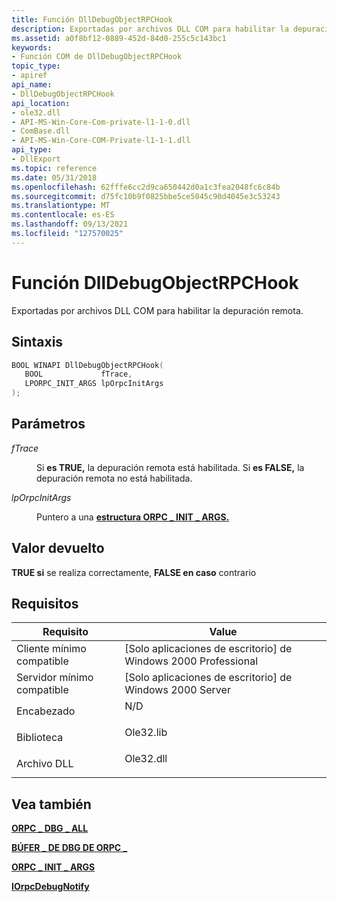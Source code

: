 ```yaml
---
title: Función DllDebugObjectRPCHook
description: Exportadas por archivos DLL COM para habilitar la depuración remota.
ms.assetid: a0f8bf12-0889-452d-84d0-255c5c143bc1
keywords:
- Función COM de DllDebugObjectRPCHook
topic_type:
- apiref
api_name:
- DllDebugObjectRPCHook
api_location:
- ole32.dll
- API-MS-Win-Core-Com-private-l1-1-0.dll
- ComBase.dll
- API-MS-Win-Core-COM-Private-l1-1-1.dll
api_type:
- DllExport
ms.topic: reference
ms.date: 05/31/2018
ms.openlocfilehash: 62fffe6cc2d9ca650442d0a1c3fea2048fc6c84b
ms.sourcegitcommit: d75fc10b9f0825bbe5ce5045c90d4045e3c53243
ms.translationtype: MT
ms.contentlocale: es-ES
ms.lasthandoff: 09/13/2021
ms.locfileid: "127570025"
---
```

# <a name="dlldebugobjectrpchook-function"></a>Función DllDebugObjectRPCHook

Exportadas por archivos DLL COM para habilitar la depuración remota.

## <a name="syntax"></a>Sintaxis


```C++
BOOL WINAPI DllDebugObjectRPCHook(
   BOOL             fTrace,
   LPORPC_INIT_ARGS lpOrpcInitArgs
);
```



## <a name="parameters"></a>Parámetros

<dl> <dt>

*fTrace* 
</dt> <dd>

Si **es TRUE,** la depuración remota está habilitada. Si **es FALSE,** la depuración remota no está habilitada.

</dd> <dt>

*lpOrpcInitArgs* 
</dt> <dd>

Puntero a una [**estructura ORPC \_ INIT \_ ARGS.**](orpc-init-args.md)

</dd> </dl>

## <a name="return-value"></a>Valor devuelto

**TRUE si** se realiza correctamente, **FALSE en caso** contrario

## <a name="requirements"></a>Requisitos



| Requisito | Value |
|-------------------------------------|--------------------------------------------------------------------------------------|
| Cliente mínimo compatible<br/> | \[Solo aplicaciones de escritorio\] de Windows 2000 Professional<br/>                           |
| Servidor mínimo compatible<br/> | \[Solo aplicaciones de escritorio\] de Windows 2000 Server<br/>                                 |
| Encabezado<br/>                   | <dl> <dt>N/D</dt> </dl>       |
| Biblioteca<br/>                  | <dl> <dt>Ole32.lib</dt> </dl> |
| Archivo DLL<br/>                      | <dl> <dt>Ole32.dll</dt> </dl> |



## <a name="see-also"></a>Vea también

<dl> <dt>

[**ORPC \_ DBG \_ ALL**](orpc-dbg-all.md)
</dt> <dt>

[**BÚFER \_ DE DBG DE ORPC \_**](orpc-dbg-buffer.md)
</dt> <dt>

[**ORPC \_ INIT \_ ARGS**](orpc-init-args.md)
</dt> <dt>

[**IOrpcDebugNotify**](iorpcdebugnotify.md)
</dt> </dl>

 

 





